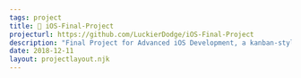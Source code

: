 ```yaml
---
tags: project
title: 🍎 iOS-Final-Project
projecturl: https://github.com/LuckierDodge/iOS-Final-Project
description: "Final Project for Advanced iOS Development, a kanban-style Taskboard using a tabbed view controller."
date: 2018-12-11
layout: projectlayout.njk
---
```

